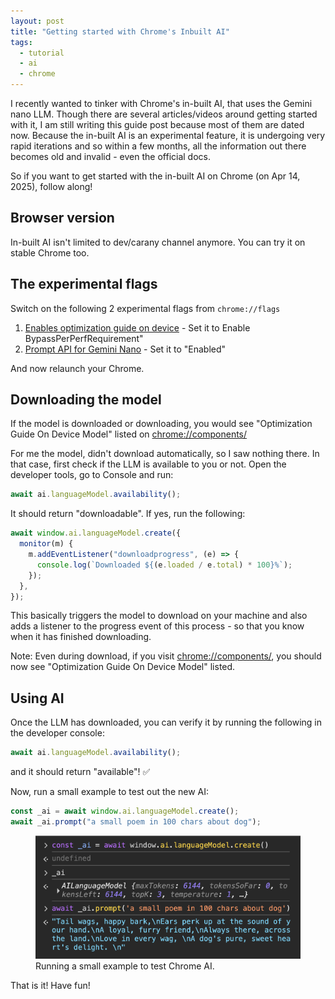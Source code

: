 ```yaml
---
layout: post
title: "Getting started with Chrome's Inbuilt AI"
tags:
  - tutorial
  - ai
  - chrome
---
```


I recently wanted to tinker with Chrome's in-built AI, that uses the Gemini nano LLM. Though there are several articles/videos around getting started with it, I am still writing this guide post because most of them are dated now. Because the in-built AI is an experimental feature, it is undergoing very rapid iterations and so within a few months, all the information out there becomes old and invalid - even the official docs.

So if you want to get started with the in-built AI on Chrome (on Apr 14, 2025), follow along!

## Browser version

In-built AI isn't limited to dev/carany channel anymore. You can try it on stable Chrome too.

## The experimental flags

Switch on the following 2 experimental flags from `chrome://flags`

1. [Enables optimization guide on device](chrome://flags/#optimization-guide-on-device-model) - Set it to Enable BypassPerPerfRequirement"
2. [Prompt API for Gemini Nano](chrome://flags/#prompt-api-for-gemini-nano) - Set it to "Enabled"

And now relaunch your Chrome.

## Downloading the model

If the model is downloaded or downloading, you would see "Optimization Guide On Device Model" listed on [chrome://components/](chrome://components/)

For me the model, didn't download automatically, so I saw nothing there. In that case, first check if the LLM is available to you or not. Open the developer tools, go to Console and run:

```js
await ai.languageModel.availability();
```

It should return "downloadable". If yes, run the following:

```js
await window.ai.languageModel.create({
  monitor(m) {
    m.addEventListener("downloadprogress", (e) => {
      console.log(`Downloaded ${(e.loaded / e.total) * 100}%`);
    });
  },
});
```

This basically triggers the model to download on your machine and also adds a listener to the progress event of this process - so that you know when it has finished downloading.

Note: Even during download, if you visit [chrome://components/](chrome://components/), you should now see "Optimization Guide On Device Model" listed.

## Using AI

Once the LLM has downloaded, you can verify it by running the following in the developer console:

```js
await ai.languageModel.availability();
```

and it should return "available"! ✅

Now, run a small example to test out the new AI:

```js
const _ai = await window.ai.languageModel.create();
await _ai.prompt("a small poem in 100 chars about dog");
```

<figure>
    <img src="/images/2025/chromeai-example.png" alt="">
    <figcaption>Running a small example to test Chrome AI.</figcaption>
</figure>

That is it! Have fun!
